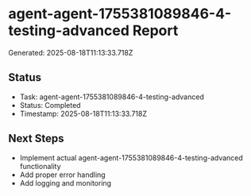# agent-agent-1755381089846-4-testing-advanced Report

Generated: 2025-08-18T11:13:33.718Z

## Status
- Task: agent-agent-1755381089846-4-testing-advanced
- Status: Completed
- Timestamp: 2025-08-18T11:13:33.718Z

## Next Steps
- Implement actual agent-agent-1755381089846-4-testing-advanced functionality
- Add proper error handling
- Add logging and monitoring
